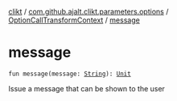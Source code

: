 [clikt](../../index.md) / [com.github.ajalt.clikt.parameters.options](../index.md) / [OptionCallTransformContext](index.md) / [message](./message.md)

# message

`fun message(message: `[`String`](https://kotlinlang.org/api/latest/jvm/stdlib/kotlin/-string/index.html)`): `[`Unit`](https://kotlinlang.org/api/latest/jvm/stdlib/kotlin/-unit/index.html)

Issue a message that can be shown to the user

